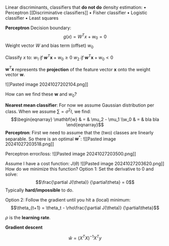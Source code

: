 Linear discriminants, classifiers that **do not do** density estimation:
• Perceptron [[Discriminative classifiers]]
• Fisher classifier 
• Logistic classifier 
• Least squares

**Perceptron**
Decision boundary: $$ g(x) = W^Tx + w_0 = 0 $$
Weight vector $W$ and bias term (offset) $w_0$

Classify $x$ to:
	$w_1$    $if$    $\mathbf{w}^T\mathbf{x} + w_0 \geq 0$
	$w_2$    $if$    $\mathbf{w}^T\mathbf{x} + w_0 \lt 0$

$\mathbf{w}^T\mathbf{x}$ represents the **projection** of the feature vector $\mathbf{x}$ onto the weight vector $\mathbf{w}$.

![[Pasted image 20241027202104.png]]

How can we find these $\mathbf{w}$ and $w_0$?

**Nearest mean classifier**:
For now we assume Gaussian distribution per class. When we assume $\sum = \sigma^2 I$, we find:
$$\begin{eqnarray} \mathbf{w} & = & \mu_2 - \mu_1 \\w_0 & = & bla bla \end{eqnarray}$$**Perceptron**:
First we need to assume that the (two) classes are linearly separable. So there is an optimal $\mathbf{w}^*$:
![[Pasted image 20241027203518.png]]

Perceptron error/loss:
![[Pasted image 20241027203500.png]]

Assume I have a cost function: $J(\theta)$ 
![[Pasted image 20241027203620.png]]
How do we minimize this function?
Option 1: Set the derivative to 0 and solve:
$$\frac{\partial J(\theta)} {\partial\theta} = 0$$
Typically **hard/impossible** to do.

Option 2: Follow the gradient until you hit a (local) minimum:
$$\theta_{t+1} = \theta_t - \rho\frac{\partial J(\theta)} {\partial\theta}$$

$\rho$ is the **learning rate**.

**Gradient descent**

$$\hat{w} = (X^TX)^{-1}X^Ty$$